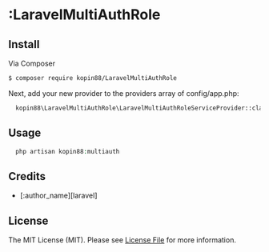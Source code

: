 # :LaravelMultiAuthRole



## Install

Via Composer

``` bash
$ composer require kopin88/LaravelMultiAuthRole
```

Next, add your new provider to the providers array of config/app.php:

```bash
  kopin88\LaravelMultiAuthRole\LaravelMultiAuthRoleServiceProvider::class,
```

## Usage

``` php
  php artisan kopin88:multiauth
```

<!-- ## Change log

Please see [CHANGELOG](CHANGELOG.md) for more information on what has changed recently. -->

## Credits

- [:author_name][laravel]

## License

The MIT License (MIT). Please see [License File](LICENSE.md) for more information.
